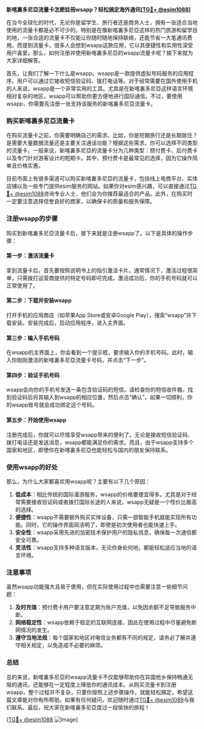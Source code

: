 **新喀裏多尼亞流量卡怎麽註冊wsapp？轻松搞定海外通讯[[TG💪+ @esim1088](https://t.me/s/esim1088)]**

在当今全球化的时代，无论你是留学生、旅行者还是商务人士，拥有一张适合当地使用的流量卡都是必不可少的。特别是在像新喀裏多尼亞这样的热门旅游和留学目的地，一张合适的流量卡不仅能让你随时随地保持联络，还能节省一大笔通讯费用。而提到流量卡，很多人会想到wsapp这款应用，它以其便捷性和实用性深受用户喜爱。那么，如何注册并使用新喀裏多尼亞的wsapp流量卡呢？接下来就为大家详细解答。

首先，让我们了解一下什么是wsapp。wsapp是一款提供虚拟号码服务的应用程序，用户可以通过它接收短信验证码、拨打电话等。对于经常需要在国外使用手机的人来说，wsapp是一个非常实用的工具。尤其是在新喀裏多尼亞这样语言环境相对复杂的地区，wsapp可以帮助你更方便地进行国际通信。不过，要使用wsapp，你需要先注册一张支持该服务的新喀裏多尼亞流量卡。

### **购买新喀裏多尼亞流量卡**

在购买流量卡之前，你需要明确自己的需求。比如，你是短期旅行还是长期居住？是需要大量数据流量还是主要关注通话功能？根据这些需求，你可以选择不同类型的流量卡。一般来说，新喀裏多尼亞的流量卡分为几种类型：预付费卡、后付费卡以及专门针对游客设计的短期卡。其中，预付费卡是最常见的选择，因为它操作简单且价格实惠。

目前市面上有很多渠道可以购买新喀裏多尼亞的流量卡，包括线上电商平台、实体店铺以及一些专门提供esim服务的网站。如果你对esim感兴趣，可以直接通过[TG💪+ @esim1088](https://t.me/s/esim1088)咨询专业人士，他们会为你推荐最适合的产品。此外，在购买时一定要注意选择信誉良好的商家，以确保卡的质量和服务保障。

### **注册wsapp的步骤**

购买到新喀裏多尼亞流量卡后，接下来就是注册wsapp了。以下是具体的操作步骤：

#### **第一步：激活流量卡**
拿到流量卡后，首先要按照说明书上的指引激活卡片。通常情况下，激活过程很简单，只需拨打运营商提供的特定号码即可完成。激活成功后，你的手机号码就可以正常使用了。

#### **第二步：下载并安装wsapp**
打开手机的应用商店（如苹果App Store或安卓Google Play），搜索“wsapp”并下载安装。安装完成后，启动应用程序，进入主界面。

#### **第三步：输入手机号码**
在wsapp的主界面上，你会看到一个提示框，要求输入你的手机号码。此时，输入你刚刚激活的新喀裏多尼亞流量卡号码，并点击“下一步”。

#### **第四步：验证手机号码**
wsapp会向你的手机号发送一条包含验证码的短信。请检查你的短信收件箱，找到验证码后将其输入到wsapp的相应位置，然后点击“确认”。如果一切顺利，你的wsapp账号就会成功绑定这个号码。

#### **第五步：开始使用wsapp**
注册完成后，你就可以尽情享受wsapp带来的便利了。无论是接收短信验证码、拨打电话还是发送消息，wsapp都能满足你的需求。而且，由于wsapp支持多个国家和地区，即使你在新喀裏多尼亞也能轻松与国内的朋友保持联系。

### **使用wsapp的好处**

那么，为什么大家都喜欢用wsapp呢？主要有以下几个原因：

1. **低成本**：相比传统的国际漫游服务，wsapp的价格要便宜得多。尤其是对于经常需要接收验证码或者拨打国际长途的人来说，wsapp无疑是一个性价比极高的选择。
2. **便捷性**：wsapp不需要额外购买实体设备，只需一部智能手机就能实现所有功能。同时，它的操作界面简洁明了，即使是初次使用者也能快速上手。
3. **安全性**：wsapp采用先进的加密技术保护用户的隐私信息，确保每一次通信都安全可靠。
4. **灵活性**：wsapp支持多种语言版本，无论你身处何地，都能轻松适应当地的语言环境。

### **注意事项**

虽然wsapp功能强大且易于使用，但在实际使用过程中也需要注意一些细节问题：

1. **及时充值**：预付费卡用户要注意定期为账户充值，以免因余额不足导致服务中断。
2. **网络稳定性**：wsapp依赖于稳定的互联网连接，因此在使用过程中尽量避免断网情况的发生。
3. **遵守当地法规**：每个国家和地区对电信业务都有不同的规定，请务必了解并遵守相关规定，以免造成不必要的麻烦。

### **总结**

总的来说，新喀裏多尼亞的wsapp流量卡不仅能够帮助你在异国他乡保持畅通无阻的通讯，还能够在一定程度上降低你的通讯成本。从购买流量卡到注册wsapp，整个过程并不复杂，只要你按照上述步骤操作，就能轻松搞定。希望这篇文章能对你有所帮助，如果有任何疑问，欢迎随时通过[TG💪+ @esim1088](https://t.me/s/esim1088)与我们联系。最后，祝大家在新喀裏多尼亞度过一段愉快的旅程！

[[TG💪+ @esim1088](https://t.me/s/esim1088) ![Image](https://i.postimg.cc/4NQfJmqS/Snipaste-2025-05-13-00-14-12.png)]